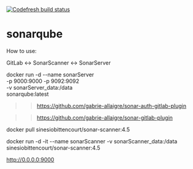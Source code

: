 [![Codefresh build status]( https://g.codefresh.io/api/badges/pipeline/sinesio.com.br/Sonar%2Fv1?type=cf-1&key=eyJhbGciOiJIUzI1NiJ9.NWYwYmFlYzg1ZDZhMTEwMWUxMTZlNmMw.QwxVWdcTTNmv-mD06sR5EMpw_weBBFE6jChlzqnRy1E)]( https://g.codefresh.io/pipelines/edit/new/builds?id=5fd3985656e3d046be46b63b&pipeline=v1&projects=Sonar&projectId=5fd2b01c2de059825bc8b8af)

# sonarqube

How to use:

GitLab <-> SonarScanner <-> SonarServer

docker run -d --name sonarServer \
-p 9000:9000 -p 9092:9092 \
-v sonarServer_data:/data \
sonarqube:latest


>> https://github.com/gabrie-allaigre/sonar-auth-gitlab-plugin

>> https://github.com/gabrie-allaigre/sonar-gitlab-plugin

docker pull sinesiobittencourt/sonar-scanner:4.5

docker run -d -it --name sonarScanner -v sonarScanner_data:/data sinesiobittencourt/sonar-scanner:4.5

http://0.0.0.0:9000



